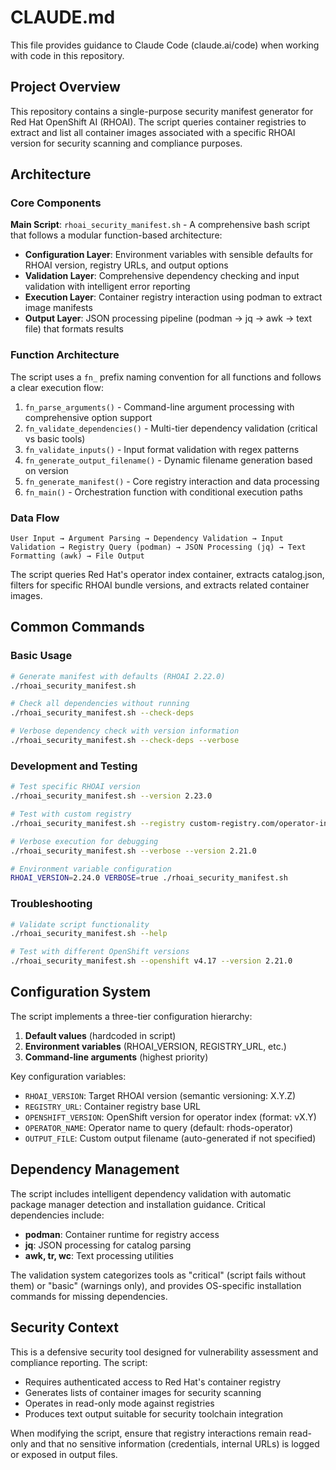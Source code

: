 # CLAUDE.md

This file provides guidance to Claude Code (claude.ai/code) when working with code in this repository.

## Project Overview

This repository contains a single-purpose security manifest generator for Red Hat OpenShift AI (RHOAI). The script queries container registries to extract and list all container images associated with a specific RHOAI version for security scanning and compliance purposes.

## Architecture

### Core Components

**Main Script**: `rhoai_security_manifest.sh` - A comprehensive bash script that follows a modular function-based architecture:

- **Configuration Layer**: Environment variables with sensible defaults for RHOAI version, registry URLs, and output options
- **Validation Layer**: Comprehensive dependency checking and input validation with intelligent error reporting
- **Execution Layer**: Container registry interaction using podman to extract image manifests
- **Output Layer**: JSON processing pipeline (podman → jq → awk → text file) that formats results

### Function Architecture

The script uses a `fn_` prefix naming convention for all functions and follows a clear execution flow:

1. `fn_parse_arguments()` - Command-line argument processing with comprehensive option support
2. `fn_validate_dependencies()` - Multi-tier dependency validation (critical vs basic tools)
3. `fn_validate_inputs()` - Input format validation with regex patterns
4. `fn_generate_output_filename()` - Dynamic filename generation based on version
5. `fn_generate_manifest()` - Core registry interaction and data processing
6. `fn_main()` - Orchestration function with conditional execution paths

### Data Flow

```
User Input → Argument Parsing → Dependency Validation → Input Validation → Registry Query (podman) → JSON Processing (jq) → Text Formatting (awk) → File Output
```

The script queries Red Hat's operator index container, extracts catalog.json, filters for specific RHOAI bundle versions, and extracts related container images.

## Common Commands

### Basic Usage
```bash
# Generate manifest with defaults (RHOAI 2.22.0)
./rhoai_security_manifest.sh

# Check all dependencies without running
./rhoai_security_manifest.sh --check-deps

# Verbose dependency check with version information
./rhoai_security_manifest.sh --check-deps --verbose
```

### Development and Testing
```bash
# Test specific RHOAI version
./rhoai_security_manifest.sh --version 2.23.0

# Test with custom registry
./rhoai_security_manifest.sh --registry custom-registry.com/operator-index

# Verbose execution for debugging
./rhoai_security_manifest.sh --verbose --version 2.21.0

# Environment variable configuration
RHOAI_VERSION=2.24.0 VERBOSE=true ./rhoai_security_manifest.sh
```

### Troubleshooting
```bash
# Validate script functionality
./rhoai_security_manifest.sh --help

# Test with different OpenShift versions
./rhoai_security_manifest.sh --openshift v4.17 --version 2.21.0
```

## Configuration System

The script implements a three-tier configuration hierarchy:
1. **Default values** (hardcoded in script)
2. **Environment variables** (RHOAI_VERSION, REGISTRY_URL, etc.)
3. **Command-line arguments** (highest priority)

Key configuration variables:
- `RHOAI_VERSION`: Target RHOAI version (semantic versioning: X.Y.Z)
- `REGISTRY_URL`: Container registry base URL
- `OPENSHIFT_VERSION`: OpenShift version for operator index (format: vX.Y)
- `OPERATOR_NAME`: Operator name to query (default: rhods-operator)
- `OUTPUT_FILE`: Custom output filename (auto-generated if not specified)

## Dependency Management

The script includes intelligent dependency validation with automatic package manager detection and installation guidance. Critical dependencies include:
- **podman**: Container runtime for registry access
- **jq**: JSON processing for catalog parsing
- **awk, tr, wc**: Text processing utilities

The validation system categorizes tools as "critical" (script fails without them) or "basic" (warnings only), and provides OS-specific installation commands for missing dependencies.

## Security Context

This is a defensive security tool designed for vulnerability assessment and compliance reporting. The script:
- Requires authenticated access to Red Hat's container registry
- Generates lists of container images for security scanning
- Operates in read-only mode against registries
- Produces text output suitable for security toolchain integration

When modifying the script, ensure that registry interactions remain read-only and that no sensitive information (credentials, internal URLs) is logged or exposed in output files.